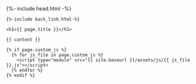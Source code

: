 <!DOCTYPE html>
<html lang="{{ page.lang | default: "en" }}">
  {%- include head.html -%}
  <body a="{{ site.theme_config.appearance | default: "auto" }}">

    {%-include back_link.html-%}

    <h1>{{ page.title }}</h1>

    {{ content }}

    {% if page.custom_js %}
      {% for js_file in page.custom_js %}
        <script type="module" src="{{ site.baseurl }}/assets/js/{{ js_file }}.js"></script>
      {% endfor %}
    {% endif %}
  </body>
</html>